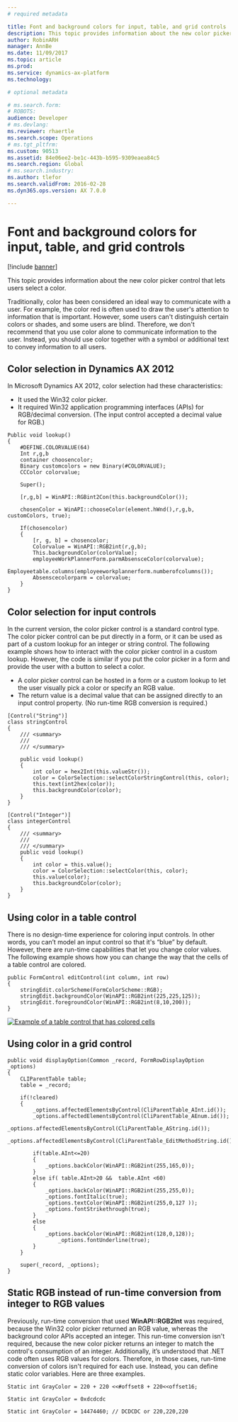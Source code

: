 ```yaml
---
# required metadata

title: Font and background colors for input, table, and grid controls
description: This topic provides information about the new color picker control that lets users select a color.
author: RobinARH
manager: AnnBe
ms.date: 11/09/2017
ms.topic: article
ms.prod: 
ms.service: dynamics-ax-platform
ms.technology: 

# optional metadata

# ms.search.form: 
# ROBOTS: 
audience: Developer
# ms.devlang: 
ms.reviewer: rhaertle
ms.search.scope: Operations
# ms.tgt_pltfrm: 
ms.custom: 90513
ms.assetid: 84e06ee2-be1c-443b-b595-9309eaea84c5
ms.search.region: Global
# ms.search.industry: 
ms.author: tlefor
ms.search.validFrom: 2016-02-28
ms.dyn365.ops.version: AX 7.0.0

---
```


# Font and background colors for input, table, and grid controls

[!include [banner](../includes/banner.md)]

This topic provides information about the new color picker control that lets users select a color.

Traditionally, color has been considered an ideal way to communicate with a user. For example, the color red is often used to draw the user's attention to information that is important. However, some users can't distinguish certain colors or shades, and some users are blind. Therefore, we don't recommend that you use color alone to communicate information to the user. Instead, you should use color together with a symbol or additional text to convey information to all users.

## Color selection in Dynamics AX 2012
In Microsoft Dynamics AX 2012, color selection had these characteristics:

-   It used the Win32 color picker.
-   It required Win32 application programming interfaces (APIs) for RGB/decimal conversion. (The input control accepted a decimal value for RGB.)

```xpp
Public void lookup()
{
    #DEFINE.COLORVALUE(64)
    Int r,g,b
    container choosencolor;
    Binary customcolors = new Binary(#COLORVALUE);
    CCColor colorvalue;

    Super();

    [r,g,b] = WinAPI::RGBint2Con(this.backgroundColor());

    chosenColor = WinAPI::chooseColor(element.hWnd(),r,g,b, customColors, true);

    If(chosencolor)
    {
        [r, g, b] = chosencolor;
        Colorvalue = WinAPI::RGB2int(r,g,b);
        This.backgroundColor(colorValue);
        employeeWorkPlannerForm.parmAbsensceColor(colorvalue);
        Employeetable.columns(employeeworkplannerform.numberofcolumns());
        Absenscecolorparm = colorvalue;
    }
}
```

## Color selection for input controls
In the current version, the color picker control is a standard control type. The color picker control can be put directly in a form, or it can be used as part of a custom lookup for an integer or string control. The following example shows how to interact with the color picker control in a custom lookup. However, the code is similar if you put the color picker in a form and provide the user with a button to select a color.

-   A color picker control can be hosted in a form or a custom lookup to let the user visually pick a color or specify an RGB value.
-   The return value is a decimal value that can be assigned directly to an input control property. (No run-time RGB conversion is required.)

```xpp
[Control("String")]
class stringControl
{
    /// <summary>
    ///
    /// </summary>

    public void lookup()
    {
        int color = hex2Int(this.valueStr());
        color = ColorSelection::selectColorStringControl(this, color);
        this.text(int2hex(color));
        this.backgroundColor(color);
    }
}

[Control("Integer")]
class integerControl
{
    /// <summary>
    ///
    /// </summary>
    public void lookup()
    {
        int color = this.value();
        color = ColorSelection::selectColor(this, color);
        this.value(color);
        this.backgroundColor(color);
    }
}
```

## Using color in a table control
There is no design-time experience for coloring input controls. In other words, you can’t model an input control so that it's “blue” by default. However, there are run-time capabilities that let you change color values. The following example shows how you can change the way that the cells of a table control are colored.

```xpp
public FormControl editControl(int column, int row)
{
    stringEdit.colorScheme(FormColorScheme::RGB);
    stringEdit.backgroundColor(WinAPI::RGB2int(225,225,125));
    stringEdit.foregroundColor(WinAPI::RGB2int(8,10,200));
}
```

[![Example of a table control that has colored cells](./media/tablecontrol_withcolor.png)](./media/tablecontrol_withcolor.png)

## Using color in a grid control

```xpp
public void displayOption(Common _record, FormRowDisplayOption _options)
{
    CLIParentTable table;
    table = _record;

    if(!cleared)
    {
        _options.affectedElementsByControl(CliParentTable_AInt.id());
        _options.affectedElementsByControl(CliParentTable_AEnum.id());
        _options.affectedElementsByControl(CliParentTable_AString.id());
        _options.affectedElementsByControl(CliParentTable_EditMethodString.id());

        if(table.AInt<=20)
        {
            _options.backColor(WinAPI::RGB2int(255,165,0));
        }
        else if( table.AInt>20 &&  table.AInt <60)
        {
            _options.backColor(WinAPI::RGB2int(255,255,0));
            _options.fontItalic(true);
            _options.textColor(WinAPI::RGB2int(255,0,127 ));
            _options.fontStrikethrough(true);
        }
        else
        {
            _options.backColor(WinAPI::RGB2int(128,0,128));
                _options.fontUnderline(true);
        }
    }

    super(_record, _options);
}
```

## Static RGB instead of run-time conversion from integer to RGB values
Previously, run-time conversion that used **WinAPI::RGB2Int** was required, because the Win32 color picker returned an RGB value, whereas the background color APIs accepted an integer. This run-time conversion isn't required, because the new color picker returns an integer to match the control's consumption of an integer. Additionally, it’s understood that .NET code often uses RGB values for colors. Therefore, in those cases, run-time conversion of colors isn't required for each use. Instead, you can define static color variables. Here are three examples.

```xpp
Static int GrayColor = 220 + 220 <<#offset8 + 220<<offset16;

Static int GrayColor = 0xdcdcdc

Static int GrayColor = 14474460; // DCDCDC or 220,220,220
```


